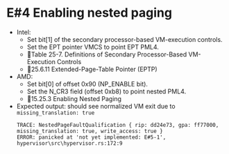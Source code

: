 # E#4 Enabling nested paging
- Intel:
  - Set bit[1] of the secondary processor-based VM-execution controls.
  - Set the EPT pointer VMCS to point EPT PML4.
  - 📖Table 25-7. Definitions of Secondary Processor-Based VM-Execution Controls
  - 📖25.6.11 Extended-Page-Table Pointer (EPTP)
- AMD:
  - Set bit[0] of offset 0x90 (NP_ENABLE bit).
  - Set the N_CR3 field (offset 0xb8) to point nested PML4.
  - 📖15.25.3 Enabling Nested Paging
- Expected output: should see normalized VM exit due to `missing_translation: true`
  ```log
  TRACE: NestedPageFaultQualification { rip: dd24e73, gpa: ff77000, missing_translation: true, write_access: true }
  ERROR: panicked at 'not yet implemented: E#5-1', hypervisor\src\hypervisor.rs:172:9
  ```
